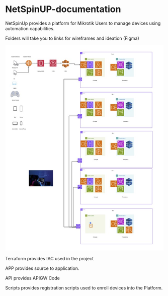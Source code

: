 # NetSpinUP-documentation

NetSpinUp provides a platform for Mikrotik Users to manage devices using automation capabilities.

Folders will take you to links for wireframes and ideation (Figma)

![alt text](Architecture.jpg)

Terraform provides IAC used in the project

APP provides source to application.

API provides APIGW Code

Scripts provides registration scripts used to enroll devices into the Platform.